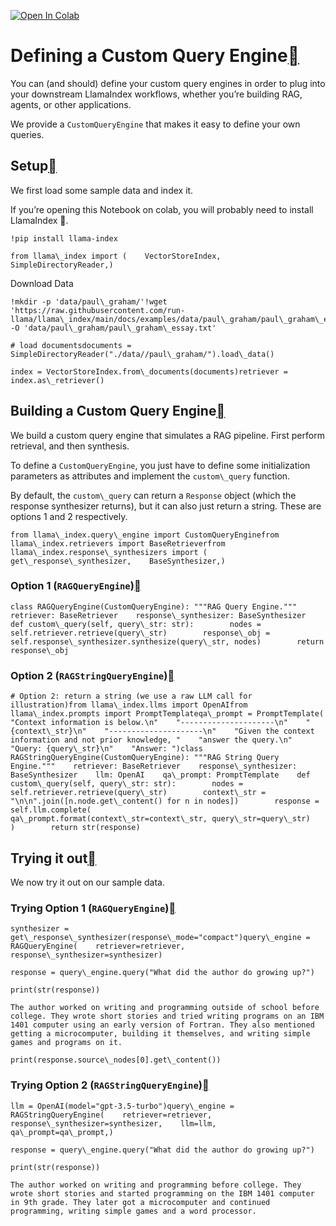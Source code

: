 [![Open In Colab](https://colab.research.google.com/assets/colab-badge.svg)](https://colab.research.google.com/github/run-llama/llama_index/blob/main/docs/examples/query_engine/custom_query_engine.ipynb)

Defining a Custom Query Engine[](#defining-a-custom-query-engine "Permalink to this heading")
==============================================================================================

You can (and should) define your custom query engines in order to plug into your downstream LlamaIndex workflows, whether you’re building RAG, agents, or other applications.

We provide a `CustomQueryEngine` that makes it easy to define your own queries.

Setup[](#setup "Permalink to this heading")
--------------------------------------------

We first load some sample data and index it.

If you’re opening this Notebook on colab, you will probably need to install LlamaIndex 🦙.


```
!pip install llama-index
```

```
from llama\_index import (    VectorStoreIndex,    SimpleDirectoryReader,)
```
Download Data


```
!mkdir -p 'data/paul\_graham/'!wget 'https://raw.githubusercontent.com/run-llama/llama\_index/main/docs/examples/data/paul\_graham/paul\_graham\_essay.txt' -O 'data/paul\_graham/paul\_graham\_essay.txt'
```

```
# load documentsdocuments = SimpleDirectoryReader("./data//paul\_graham/").load\_data()
```

```
index = VectorStoreIndex.from\_documents(documents)retriever = index.as\_retriever()
```
Building a Custom Query Engine[](#building-a-custom-query-engine "Permalink to this heading")
----------------------------------------------------------------------------------------------

We build a custom query engine that simulates a RAG pipeline. First perform retrieval, and then synthesis.

To define a `CustomQueryEngine`, you just have to define some initialization parameters as attributes and implement the `custom\_query` function.

By default, the `custom\_query` can return a `Response` object (which the response synthesizer returns), but it can also just return a string. These are options 1 and 2 respectively.


```
from llama\_index.query\_engine import CustomQueryEnginefrom llama\_index.retrievers import BaseRetrieverfrom llama\_index.response\_synthesizers import (    get\_response\_synthesizer,    BaseSynthesizer,)
```
### Option 1 (`RAGQueryEngine`)[](#option-1-ragqueryengine "Permalink to this heading")


```
class RAGQueryEngine(CustomQueryEngine): """RAG Query Engine."""    retriever: BaseRetriever    response\_synthesizer: BaseSynthesizer    def custom\_query(self, query\_str: str):        nodes = self.retriever.retrieve(query\_str)        response\_obj = self.response\_synthesizer.synthesize(query\_str, nodes)        return response\_obj
```
### Option 2 (`RAGStringQueryEngine`)[](#option-2-ragstringqueryengine "Permalink to this heading")


```
# Option 2: return a string (we use a raw LLM call for illustration)from llama\_index.llms import OpenAIfrom llama\_index.prompts import PromptTemplateqa\_prompt = PromptTemplate(    "Context information is below.\n"    "---------------------\n"    "{context\_str}\n"    "---------------------\n"    "Given the context information and not prior knowledge, "    "answer the query.\n"    "Query: {query\_str}\n"    "Answer: ")class RAGStringQueryEngine(CustomQueryEngine): """RAG String Query Engine."""    retriever: BaseRetriever    response\_synthesizer: BaseSynthesizer    llm: OpenAI    qa\_prompt: PromptTemplate    def custom\_query(self, query\_str: str):        nodes = self.retriever.retrieve(query\_str)        context\_str = "\n\n".join([n.node.get\_content() for n in nodes])        response = self.llm.complete(            qa\_prompt.format(context\_str=context\_str, query\_str=query\_str)        )        return str(response)
```
Trying it out[](#trying-it-out "Permalink to this heading")
------------------------------------------------------------

We now try it out on our sample data.

### Trying Option 1 (`RAGQueryEngine`)[](#trying-option-1-ragqueryengine "Permalink to this heading")


```
synthesizer = get\_response\_synthesizer(response\_mode="compact")query\_engine = RAGQueryEngine(    retriever=retriever, response\_synthesizer=synthesizer)
```

```
response = query\_engine.query("What did the author do growing up?")
```

```
print(str(response))
```

```
The author worked on writing and programming outside of school before college. They wrote short stories and tried writing programs on an IBM 1401 computer using an early version of Fortran. They also mentioned getting a microcomputer, building it themselves, and writing simple games and programs on it.
```

```
print(response.source\_nodes[0].get\_content())
```
### Trying Option 2 (`RAGStringQueryEngine`)[](#trying-option-2-ragstringqueryengine "Permalink to this heading")


```
llm = OpenAI(model="gpt-3.5-turbo")query\_engine = RAGStringQueryEngine(    retriever=retriever,    response\_synthesizer=synthesizer,    llm=llm,    qa\_prompt=qa\_prompt,)
```

```
response = query\_engine.query("What did the author do growing up?")
```

```
print(str(response))
```

```
The author worked on writing and programming before college. They wrote short stories and started programming on the IBM 1401 computer in 9th grade. They later got a microcomputer and continued programming, writing simple games and a word processor.
```
